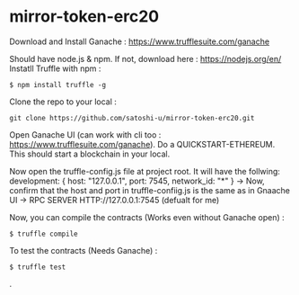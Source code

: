 # mirror-token-erc20

Download and Install Ganache : https://www.trufflesuite.com/ganache

Should have node.js & npm. If not, download here : https://nodejs.org/en/
Instatll Truffle with npm :
```shell
$ npm install truffle -g
```
Clone the repo to your local :
```shell
git clone https://github.com/satoshi-u/mirror-token-erc20.git
```

Open Ganache UI (can work with cli too : https://www.trufflesuite.com/ganache).
Do a QUICKSTART-ETHEREUM.
This should start a blockchain in your local. 

Now open the truffle-config.js file at project root. It will have the follwing:
development: {
      host: "127.0.0.1",
      port: 7545,
      network_id: "*"
}
-> Now, confirm that the host and port in truffle-confiig.js is the same as in Gnaache UI -> RPC SERVER HTTP://127.0.0.1:7545 (defualt for me)

Now, you can compile the contracts (Works even without Ganache open) : 
```shell
$ truffle compile 
```

To test the contracts (Needs Ganache) :
```shell
$ truffle test
```
.

